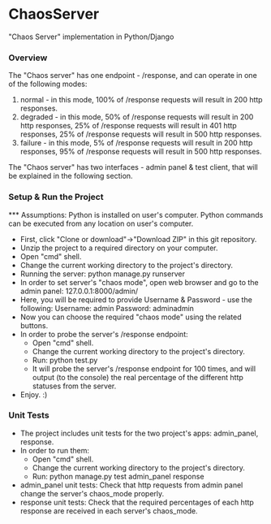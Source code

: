 # ChaosServer
"Chaos Server" implementation in Python/Django

### Overview
The "Chaos server" has one endpoint - /response, and can operate in one of the following modes:
  1. normal - in this mode, 100% of /response requests will result in 200 http responses.
  2. degraded - in this mode, 50% of /response requests will result in 200 http responses,
                              25% of /response requests will result in 401 http responses,
                              25% of /response requests will result in 500 http responses.
  3. failure - in this mode, 5% of /response requests will result in 200 http responses,
                            95% of /response requests will result in 500 http responses.

The "Chaos server" has two interfaces - admin panel & test client, that will be explained in the following section.

### Setup & Run the Project
*** Assumptions:  Python is installed on user's computer. 
                  Python commands can be executed from any location on user's computer. 
- First, click "Clone or download"->"Download ZIP" in this git repository.
- Unzip the project to a required directory on your computer.
- Open "cmd" shell.
- Change the current working directory to the project's directory.
- Running the server: python manage.py runserver
- In order to set server's "chaos mode", open web browser and go to the admin panel: 127.0.0.1:8000/admin/
- Here, you will be required to provide Username & Password - use the following:
    Username: admin
    Password: adminadmin
- Now you can choose the required "chaos mode" using the related buttons.
- In order to probe the server's /response endpoint:
    - Open "cmd" shell.
    - Change the current working directory to the project's directory.
    - Run: python test.py
    - It will probe the server's /response endpoint for 100 times, and will output (to the console) the real percentage of the different http statuses from the server.
- Enjoy. :)

### Unit Tests
- The project includes unit tests for the two project's apps: admin_panel, response.
- In order to run them:
    - Open "cmd" shell.
    - Change the current working directory to the project's directory.
    - Run: python manage.py test admin_panel response
- admin_panel unit tests: Check that http requests from admin panel change the server's chaos_mode properly.
- response unit tests: Check that the required percentages of each http response are received in each server's chaos_mode.
